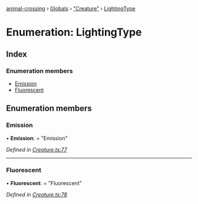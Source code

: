 [animal-crossing](../README.md) › [Globals](../globals.md) › ["Creature"](../modules/_creature_.md) › [LightingType](_creature_.lightingtype.md)

# Enumeration: LightingType

## Index

### Enumeration members

* [Emission](_creature_.lightingtype.md#emission)
* [Fluorescent](_creature_.lightingtype.md#fluorescent)

## Enumeration members

###  Emission

• **Emission**: = "Emission"

*Defined in [Creature.ts:77](https://github.com/Norviah/animal-crossing/blob/e8c2f7d/module/types/Creature.ts#L77)*

___

###  Fluorescent

• **Fluorescent**: = "Fluorescent"

*Defined in [Creature.ts:78](https://github.com/Norviah/animal-crossing/blob/e8c2f7d/module/types/Creature.ts#L78)*
